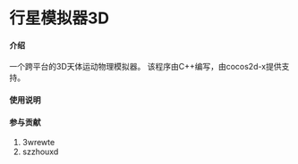 # 行星模拟器3D

#### 介绍
一个跨平台的3D天体运动物理模拟器。
该程序由C++编写，由cocos2d-x提供支持。

#### 使用说明



#### 参与贡献

1. 3wrewte
2. szzhouxd

